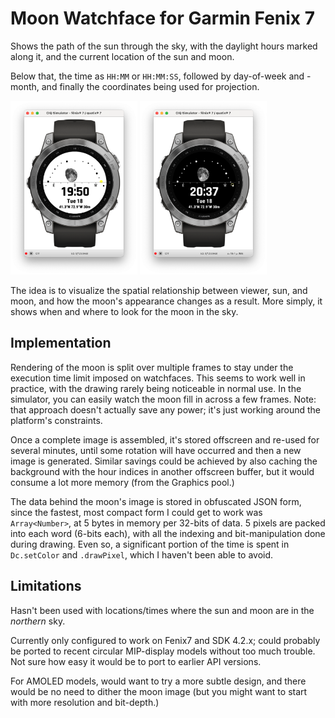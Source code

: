 # Moon Watchface for Garmin Fenix 7

Shows the path of the sun through the sky, with the daylight hours marked along it,
and the current location of the sun and moon.

Below that, the time as `HH:MM` or `HH:MM:SS`, followed by day-of-week and -month,
and finally the coordinates being used for projection.

<p>
<img src="screenshot-day.png" width=203 height=278 alt="Watchface: Day">
<img src="screenshot-night.png" width=203 height=278 alt="Watchface: Night">
</p>

The idea is to visualize the spatial relationship between viewer, sun, and moon, and how
the moon's appearance changes as a result. More simply, it shows when and where to look for the moon
in the sky.


## Implementation

Rendering of the moon is split over multiple frames to stay under the execution time limit imposed
on watchfaces. This seems to work well in practice, with the drawing rarely being noticeable in
normal use. In the simulator, you can easily watch the moon fill in across a few frames.
Note: that approach doesn't actually save any power; it's just working around the platform's
constraints.

Once a complete image is assembled, it's stored offscreen and re-used for several minutes,
until some rotation will have occurred and then a new image is generated. Similar savings
could be achieved by also caching the background with the hour indices in another offscreen buffer,
but it would consume a lot more memory (from the Graphics pool.)

The data behind the moon's image is stored in obfuscated JSON form, since the fastest, most
compact form I could get to work was `Array<Number>`, at 5 bytes in memory per 32-bits of data.
5 pixels are packed into each word (6-bits each), with all the indexing and bit-manipulation
done during drawing. Even so, a significant portion of the time is spent in `Dc.setColor` and
`.drawPixel`, which I haven't been able to avoid.


## Limitations

Hasn't been used with locations/times where the sun and moon are in the *northern* sky.

Currently only configured to work on Fenix7 and SDK 4.2.x; could probably be ported to recent
circular MIP-display models without too much trouble. Not sure how easy it would be to port to
earlier API versions.

For AMOLED models, would want to try a more subtle design, and there would be no need to dither
the moon image (but you might want to start with more resolution and bit-depth.)

